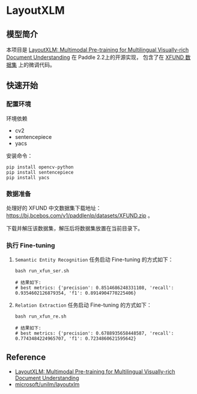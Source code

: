 # LayoutXLM

## 模型简介
本项目是 [LayoutXLM: Multimodal Pre-training for Multilingual Visually-rich Document Understanding](https://arxiv.org/pdf/2104.08836.pdf) 在 Paddle 2.2上的开源实现，
包含了在 [XFUND 数据集](https://github.com/doc-analysis/XFUND) 上的微调代码。

## 快速开始
### 配置环境
环境依赖
- cv2
- sentencepiece
- yacs

安装命令：
```shell
pip install opencv-python
pip install sentencepiece
pip install yacs
```

### 数据准备
处理好的 XFUND 中文数据集下载地址：https://bj.bcebos.com/v1/paddlenlp/datasets/XFUND.zip 。

下载并解压该数据集，解压后将数据集放置在当前目录下。

### 执行 Fine-tuning
1. ``Semantic Entity Recognition`` 任务启动 Fine-tuning 的方式如下：
    ```shell
    bash run_xfun_ser.sh

    # 结果如下:
    # best metrics: {'precision': 0.8514686248331108, 'recall': 0.9354602126879354, 'f1': 0.8914904770225406}
    ```

2. ``Relation Extraction`` 任务启动 Fine-tuning 的方式如下：
    ```shell
    bash run_xfun_re.sh

    # 结果如下:
    # best metrics: {'precision': 0.6788935658448587, 'recall': 0.7743484224965707, 'f1': 0.7234860621595642}
    ```

## Reference
- [LayoutXLM: Multimodal Pre-training for Multilingual Visually-rich Document Understanding](https://arxiv.org/pdf/2104.08836.pdf)
- [microsoft/unilm/layoutxlm](https://github.com/microsoft/unilm/tree/master/layoutxlm)
